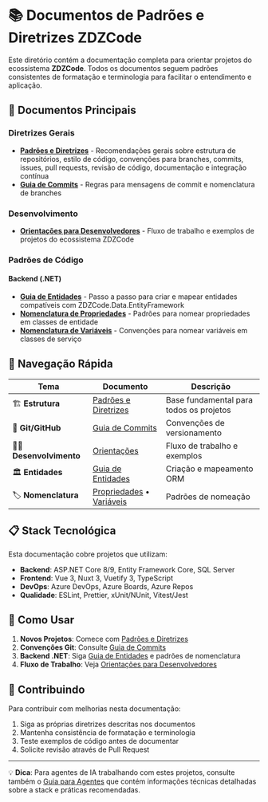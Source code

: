 # 📚 Documentos de Padrões e Diretrizes ZDZCode

Este diretório contém a documentação completa para orientar projetos do ecossistema **ZDZCode**. Todos os documentos seguem padrões consistentes de formatação e terminologia para facilitar o entendimento e aplicação.

## 🎯 Documentos Principais

### Diretrizes Gerais
- **[Padrões e Diretrizes](./padroes-e-diretrizes.md)** - Recomendações gerais sobre estrutura de repositórios, estilo de código, convenções para branches, commits, issues, pull requests, revisão de código, documentação e integração contínua
- **[Guia de Commits](./guia-de-commits.md)** - Regras para mensagens de commit e nomenclatura de branches

### Desenvolvimento
- **[Orientações para Desenvolvedores](./orientacoes-desenvolvedores.md)** - Fluxo de trabalho e exemplos de projetos do ecossistema ZDZCode

### Padrões de Código

#### Backend (.NET)
- **[Guia de Entidades](./guia-entidades.md)** - Passo a passo para criar e mapear entidades compatíveis com ZDZCode.Data.EntityFramework
- **[Nomenclatura de Propriedades](./nomenclatura-propriedades-entidade.md)** - Padrões para nomear propriedades em classes de entidade
- **[Nomenclatura de Variáveis](./nomenclatura-variaveis-servico.md)** - Convenções para nomear variáveis em classes de serviço

## 🔄 Navegação Rápida

| Tema | Documento | Descrição |
|------|-----------|-----------|
| 🏗️ **Estrutura** | [Padrões e Diretrizes](./padroes-e-diretrizes.md) | Base fundamental para todos os projetos |
| 📝 **Git/GitHub** | [Guia de Commits](./guia-de-commits.md) | Convenções de versionamento |
| 👨‍💻 **Desenvolvimento** | [Orientações](./orientacoes-desenvolvedores.md) | Fluxo de trabalho e exemplos |
| 🏛️ **Entidades** | [Guia de Entidades](./guia-entidades.md) | Criação e mapeamento ORM |
| 🏷️ **Nomenclatura** | [Propriedades](./nomenclatura-propriedades-entidade.md) • [Variáveis](./nomenclatura-variaveis-servico.md) | Padrões de nomeação |

## 📋 Stack Tecnológica

Esta documentação cobre projetos que utilizam:

- **Backend**: ASP.NET Core 8/9, Entity Framework Core, SQL Server
- **Frontend**: Vue 3, Nuxt 3, Vuetify 3, TypeScript
- **DevOps**: Azure DevOps, Azure Boards, Azure Repos
- **Qualidade**: ESLint, Prettier, xUnit/NUnit, Vitest/Jest

## 🚀 Como Usar

1. **Novos Projetos**: Comece com [Padrões e Diretrizes](./padroes-e-diretrizes.md)
2. **Convenções Git**: Consulte [Guia de Commits](./guia-de-commits.md)
3. **Backend .NET**: Siga [Guia de Entidades](./guia-entidades.md) e padrões de nomenclatura
4. **Fluxo de Trabalho**: Veja [Orientações para Desenvolvedores](./orientacoes-desenvolvedores.md)

## 🤝 Contribuindo

Para contribuir com melhorias nesta documentação:

1. Siga as próprias diretrizes descritas nos documentos
2. Mantenha consistência de formatação e terminologia
3. Teste exemplos de código antes de documentar
4. Solicite revisão através de Pull Request

---

💡 **Dica**: Para agentes de IA trabalhando com estes projetos, consulte também o [Guia para Agentes](../AGENTS.md) que contém informações técnicas detalhadas sobre a stack e práticas recomendadas.
